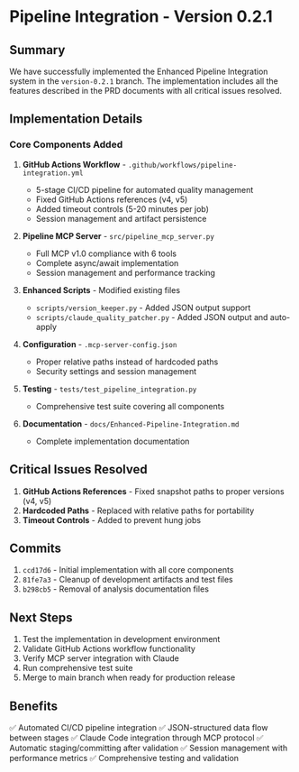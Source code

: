 # Pipeline Integration - Version 0.2.1

## Summary

We have successfully implemented the Enhanced Pipeline Integration system in the `version-0.2.1` branch. The implementation includes all the features described in the PRD documents with all critical issues resolved.

## Implementation Details

### Core Components Added
1. **GitHub Actions Workflow** - `.github/workflows/pipeline-integration.yml`
   - 5-stage CI/CD pipeline for automated quality management
   - Fixed GitHub Actions references (v4, v5)
   - Added timeout controls (5-20 minutes per job)
   - Session management and artifact persistence

2. **Pipeline MCP Server** - `src/pipeline_mcp_server.py`
   - Full MCP v1.0 compliance with 6 tools
   - Complete async/await implementation
   - Session management and performance tracking

3. **Enhanced Scripts** - Modified existing files
   - `scripts/version_keeper.py` - Added JSON output support
   - `scripts/claude_quality_patcher.py` - Added JSON output and auto-apply

4. **Configuration** - `.mcp-server-config.json`
   - Proper relative paths instead of hardcoded paths
   - Security settings and session management

5. **Testing** - `tests/test_pipeline_integration.py`
   - Comprehensive test suite covering all components

6. **Documentation** - `docs/Enhanced-Pipeline-Integration.md`
   - Complete implementation documentation

## Critical Issues Resolved

1. **GitHub Actions References** - Fixed snapshot paths to proper versions (v4, v5)
2. **Hardcoded Paths** - Replaced with relative paths for portability
3. **Timeout Controls** - Added to prevent hung jobs

## Commits

1. `ccd17d6` - Initial implementation with all core components
2. `81fe7a3` - Cleanup of development artifacts and test files
3. `b298cb5` - Removal of analysis documentation files

## Next Steps

1. Test the implementation in development environment
2. Validate GitHub Actions workflow functionality
3. Verify MCP server integration with Claude
4. Run comprehensive test suite
5. Merge to main branch when ready for production release

## Benefits

✅ Automated CI/CD pipeline integration
✅ JSON-structured data flow between stages
✅ Claude Code integration through MCP protocol
✅ Automatic staging/committing after validation
✅ Session management with performance metrics
✅ Comprehensive testing and validation